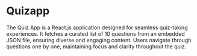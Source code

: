 # Quizapp
 The Quiz App is a React.js application designed for seamless quiz-taking experiences. It fetches a curated list of 10 questions from an embedded JSON file, ensuring diverse and engaging content. Users navigate through questions one by one, maintaining focus and clarity throughout the quiz.
